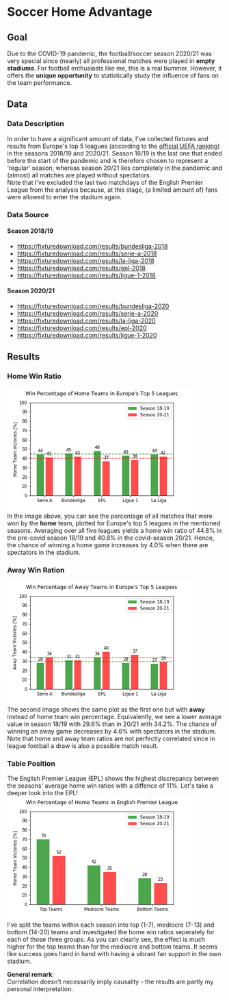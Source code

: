 # Soccer Home Advantage

## Goal
Due to the COVID-19 pandemic, the football/soccer season 2020/21 was very special since (nearly) all professional matches were played in **empty stadiums**. For football enthusiasts like me, this is a real bummer. However, it offers the **unique opportunity** to statistically study the influence of fans on the team performance.


## Data
### Data Description
In order to have a significant amount of data, I've collected fixtures and results from Europe's top 5 leagues (according to the [official UEFA ranking](https://www.uefa.com/memberassociations/uefarankings/country/#/yr/2021)) in the seasons 2018/19 and 2020/21. Season 18/19 is the last one that ended before the start of the pandemic and is therefore chosen to represent a &#8216;regular&#8217; season, whereas season 20/21 lies completely in the pandemic and (almost) all matches are played without spectators.   
Note that I've excluded the last two matchdays of the English Premier League from the analysis because, at this stage, (a limited amount of) fans were allowed to enter the stadium again.  

### Data Source
#### Season 2018/19  
* https://fixturedownload.com/results/bundesliga-2018  
* https://fixturedownload.com/results/serie-a-2018  
* https://fixturedownload.com/results/la-liga-2018  
* https://fixturedownload.com/results/epl-2018  
* https://fixturedownload.com/results/ligue-1-2018  
#### Season 2020/21  
* https://fixturedownload.com/results/bundesliga-2020  
* https://fixturedownload.com/results/serie-a-2020  
* https://fixturedownload.com/results/la-liga-2020  
* https://fixturedownload.com/results/epl-2020  
* https://fixturedownload.com/results/ligue-1-2020  


## Results
### Home Win Ratio
![Home Team Victories [%]](plots//europe_home_win_percentages.png)  
In the image above, you can see the percentage of all matches that were won by the **home** team, plotted for Europe's top 5 leagues in the mentioned seasons. Averaging over all five leagues yields a home win ratio of 44.8%  in the pre-covid season 18/19 and 40.8% in the covid-season 20/21. Hence, the chance of winning a home game increases by 4.0% when there are spectators in the stadium. 

### Away Win Ration
![Away Team Victories [%]](plots//europe_away_win_percentages.png)   
The second image shows the same plot as the first one but with **away** instead of home team win percentage. Equivalently, we see a lower average value in season 18/19 with 29.6% than in 20/21 with 34.2%. The chance of winning an away game decreases by 4.6% with spectators in the stadium. Note that home and away team ratios are not perfectly correlated since in league football a draw is also a possible match result. 

### Table Position 
The English Premier League (EPL) shows the highest discrepancy between the seasons' average home win ratios with a diffence of 11%. Let's take a deeper look into the EPL!  
![Home Team Victories of top, mediocre and bottom teams in EPL [%]](plots//epl_top_medi_bottom.png)   
I've split the teams within each season into top (1-7), mediocre (7-13) and bottom (14-20) teams and investigated the home win ratios seperately for each of those three groups. As you can clearly see, the effect is much higher for the top teams than for the mediocre and bottom teams. It seems like success goes hand in hand with having a vibrant fan support in the own stadium.   

**General remark**:  
Correlation doesn't necessarily imply causality - the results are partly my personal interpretation. 